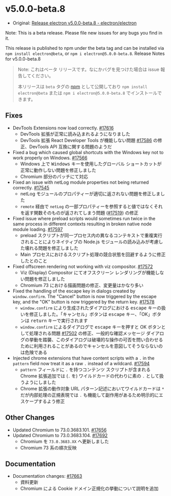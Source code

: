 # v5.0.0-beta.8

* Original: [Release electron v5.0.0-beta.8 - electron/electron](https://github.com/electron/electron/releases/tag/v5.0.0-beta.8)

Note: This is a beta release. Please file new issues for any bugs you find in it.

This release is published to npm under the beta tag and can be installed via `npm install electron@beta`, or `npm i electron@5.0.0-beta.8`.
Release Notes for v5.0.0-beta.8

> Note: これはベータ リリースです。なにかバグを見つけた場合は issue 報告してください。
>
> 本リリースは `beta` タグの [npm](https://www.npmjs.com/package/electron) として公開しており `npm install electron@beta` または `npm i electron@5.0.0-beta.8` でインストールできます。

## Fixes

* DevTools Extensions now load correctly. [#17616](https://github.com/electron/electron/pull/17616)
  * DevTools 拡張が正常に読み込まれるようになりました
  * DevTools 拡張 React Developer Tools が機能しない問題 [#17586](https://github.com/electron/electron/issues/17586) の修正、DevTools API 互換に関する問題のようだ
* Fixed a bug which caused global shortcuts with the Windows key not to work properly on Windows. [#17566](https://github.com/electron/electron/pull/17566)
  * Windows 上で <kbd>Windows</kbd> キーを使用したグローバル ショートカットが正常に動作しない問題を修正しました
  * Chromium 部分のパッチにて対応
* Fixed an issue with netLog module properties not being returned correctly. [#17545](https://github.com/electron/electron/pull/17545)
  * netLog モジュールのプロパティーが適切に返されない問題を修正しました
  * `remote` 経由で `netLog` の一部プロパティーを参照すると値ではなくそれを返す関数そのものが返されてしまう問題 ([#17519](https://github.com/electron/electron/issues/17519)) の修正
* Fixed issue where preload scripts would sometimes run twice in the same process in different contexts resulting in broken native node module loading. [#17597](https://github.com/electron/electron/pull/17597)
  * preload スクリプトが同一プロセス内の異なるコンテキストで重複実行されることによりネイティブの Node.js モジュールの読み込みが考慮した壊れる問題を修正しました
  * Main プロセスにおけるスクリプト処理の競合状態を回避するように修正したとのこと
* Fixed offscreen rendering not working with viz compositor. [#17572](https://github.com/electron/electron/pull/17572)
  * Viz (Display) Compositor にてオフスクリーン レンダリングが機能しない問題を修正しました
  * Chromium 73 における描画問題の修正、変更量はかなり多い
* Fixed the handling of the escape key in dialogs created by `window.confirm`. The "Cancel" button is now triggered by the escape key, and the "OK" button is now triggered by the return key. [#17578](https://github.com/electron/electron/pull/17578)
  * `window.confirm` により生成されたダイアログにおける <kbd>escape</kbd> キーの扱いを修正しました。「キャンセル」ボタンは <kbd>escape</kbd> キー、「OK」ボタンは <kbd>return</kbd> キーで実行されます
  * `window.confirm` によるダイアログで <kbd>escape</kbd> キーを押すと OK ボタンとして処理される問題 [#17502](https://github.com/electron/electron/issues/17502) の修正、一般的な確認メッセージ ダイアログの挙動を踏襲、このダイアログは破壊的な操作の可否を問い合わせるために利用されることがあるのでキャンセルを意図してそうならないのは危険である
* Injected chrome extensions that have content scripts with a `.` in the `pattern` field now treat it as a raw `.` instead of a wildcard. [#17594](https://github.com/electron/electron/pull/17594)
  * `pattern` フィールドに `.` を持つコンテンツ スクリプトが含まれる Chrome 拡張追加では (`.` を) ワイルドカードの代わりに素の `.` として扱うようにしました
  * Chrome 拡張の動作対象 URL パターン記述においてワイルドカードは `*` だが内部処理の正規表現では `.` も機能して副作用があるため明示的にエスケープするよう修正

## Other Changes

* Updated Chromium to 73.0.3683.101. [#17656](https://github.com/electron/electron/pull/17656)
* Updated Chromium to 73.0.3683.104. [#17692](https://github.com/electron/electron/pull/17692)
  * Chromium を `73.0.3683.XX` へ更新しました
  * Chromium 73 系の順次反映

## Documentation

* Documentation changes: [#17663](https://github.com/electron/electron/pull/17663)
  * 資料更新
  * Chromium による Cookie ドメイン正規化の挙動について説明を追加
